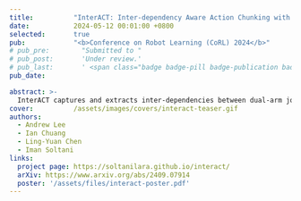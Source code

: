 ```yaml
---
title:          "InterACT: Inter-dependency Aware Action Chunking with Hierarchical Attention Transformers for Bimanual Manipulation"
date:           2024-05-12 00:01:00 +0800
selected:       true
pub:            "<b>Conference on Robot Learning (CoRL) 2024</b>"
# pub_pre:        "Submitted to "
# pub_post:       'Under review.'
# pub_last:       ' <span class="badge badge-pill badge-publication badge-success">Spotlight</span>'
pub_date:       

abstract: >-
  InterACT captures and extracts inter-dependencies between dual-arm joint positions and visual inputs. By doing so, InterACT guides the two arms to perform bimanual tasks with precision—independently yet in seamless coordination.
cover:          /assets/images/covers/interact-teaser.gif
authors:
  - Andrew Lee
  - Ian Chuang
  - Ling-Yuan Chen
  - Iman Soltani
links:
  project page: https://soltanilara.github.io/interact/
  arXiv: https://www.arxiv.org/abs/2409.07914
  poster: '/assets/files/interact-poster.pdf'
---
```

